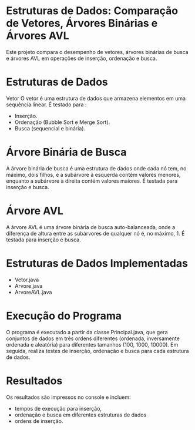 
# Estruturas de Dados: Comparação de Vetores, Árvores Binárias e Árvores AVL
Este projeto compara o desempenho de vetores, árvores binárias de busca e árvores AVL em operações de inserção, ordenação e busca.

# Estruturas de Dados
Vetor
O vetor é uma estrutura de dados que armazena elementos em uma sequência linear. 
É testado para : 
- Inserção.
- Ordenação (Bubble Sort e Merge Sort).
- Busca (sequencial e binária).



# Árvore Binária de Busca
A árvore binária de busca é uma estrutura de dados onde cada nó tem, no máximo, dois filhos, e a subárvore à esquerda contém valores menores,
enquanto a subárvore à direita contém valores maiores. 
É testada para inserção e busca.



# Árvore AVL
A árvore AVL é uma árvore binária de busca auto-balanceada,
onde a diferença de altura entre as subárvores de qualquer nó é, no máximo, 1. 
É testada para inserção e busca.



# Estruturas de Dados Implementadas
- Vetor.java
- Arvore.java
- ArvoreAVL.java



# Execução do Programa
O programa é executado a partir da classe Principal.java, que gera conjuntos de dados em três ordens diferentes (ordenada, inversamente ordenada e aleatória) para diferentes tamanhos (100, 1000, 10000). Em seguida, realiza testes de inserção, ordenação e busca para cada estrutura de dados.



# Resultados
Os resultados são impressos no console e incluem: 
- tempos de execução para inserção, 
- ordenação e busca em diferentes estruturas de dados
- ordens de inserção.
